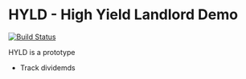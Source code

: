 # HYLD - High Yield Landlord Demo
[![Build Status](https://travis-ci.org/joemccann/dillinger.svg?branch=master)](https://travis-ci.org/joemccann/dillinger)

HYLD is a prototype

  - Track dividemds


